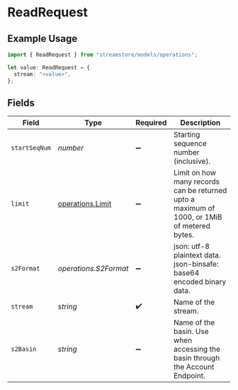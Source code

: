 # ReadRequest

## Example Usage

```typescript
import { ReadRequest } from "streamstore/models/operations";

let value: ReadRequest = {
  stream: "<value>",
};
```

## Fields

| Field                                                                                       | Type                                                                                        | Required                                                                                    | Description                                                                                 |
| ------------------------------------------------------------------------------------------- | ------------------------------------------------------------------------------------------- | ------------------------------------------------------------------------------------------- | ------------------------------------------------------------------------------------------- |
| `startSeqNum`                                                                               | *number*                                                                                    | :heavy_minus_sign:                                                                          | Starting sequence number (inclusive).                                                       |
| `limit`                                                                                     | [operations.Limit](../../models/operations/limit.md)                                        | :heavy_minus_sign:                                                                          | Limit on how many records can be returned upto a maximum of 1000, or 1MiB of metered bytes. |
| `s2Format`                                                                                  | *operations.S2Format*                                                                       | :heavy_minus_sign:                                                                          | json: utf-8 plaintext data.<br/>json-binsafe: base64 encoded binary data.                   |
| `stream`                                                                                    | *string*                                                                                    | :heavy_check_mark:                                                                          | Name of the stream.                                                                         |
| `s2Basin`                                                                                   | *string*                                                                                    | :heavy_minus_sign:                                                                          | Name of the basin. Use when accessing the basin through the Account Endpoint.               |